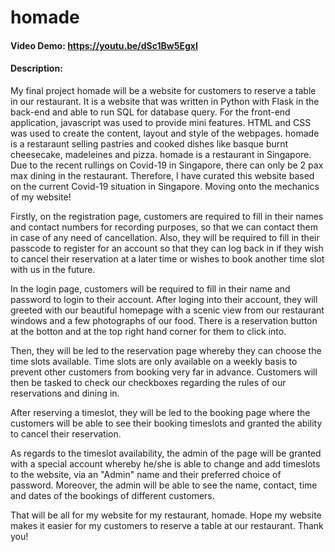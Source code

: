 # homade
#### Video Demo:  https://youtu.be/dSc1Bw5EgxI
#### Description:
My final project homade will be a website for customers to reserve a table in our restaurant. It is a website that was written in Python with Flask in the back-end and able to run SQL for database query. For the front-end application, javascript was used to provide mini features. HTML and CSS was used to create the content, layout and style of the webpages. homade is a restaraunt selling pastries and cooked dishes like basque burnt cheesecake, madeleines and pizza. homade is a restaurant in Singapore. Due to the recent rullings on Covid-19 in Singapore, there can only be 2 pax max dining in the restaurant. Therefore, I have curated this website based on the current Covid-19 situation in Singapore. Moving onto the mechanics of my website!

Firstly, on the registration page, customers are required to fill in their names and contact numbers for recording purposes, so that we can contact them in case of any need of cancellation. Also, they will be required to fill in their passcode to register for an account so that they can log back in if they wish to cancel their reservation at a later time or wishes to book another time slot with us in the future.

In the login page, customers will be required to fill in their name and password to login to their account.
After loging into their account, they will greeted with our beautiful homepage with a scenic view from our restaurant windows and a few photographs of our food. There is a reservation button at the botton and at the top right hand corner for them to click into.

Then, they will be led to the reservation page whereby they can choose the time slots available. Time slots are only available on a weekly basis to prevent other customers from booking very far in advance. Customers will then be tasked to check our checkboxes regarding the rules of our reservations and dining in.

After reserving a timeslot, they will be led to the booking page where the customers will be able to see their booking timeslots and granted the ability to cancel their reservation.

As regards to the timeslot availability, the admin of the page will be granted with a special account whereby he/she is able to change and add timeslots to the website, via an "Admin" name and their preferred choice of password. Moreover, the admin will be able to see the name, contact, time and dates of the bookings of different customers.

That will be all for my website for my restaurant, homade. Hope my website makes it easier for my customers to reserve a table at our restaurant. Thank you!